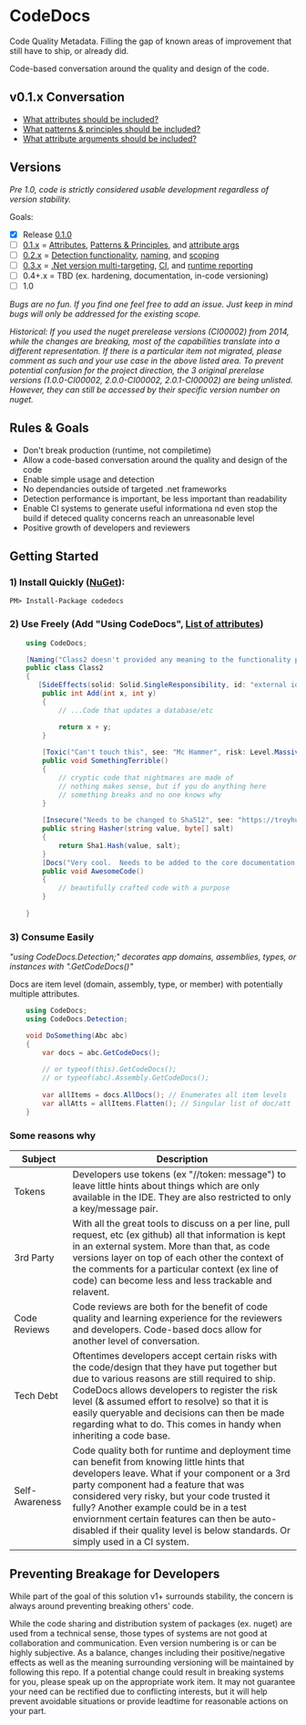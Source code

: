 # CodeDocs

Code Quality Metadata.  Filling the gap of known areas of improvement that still have to ship, or already did.

Code-based conversation around the quality and design of the code.

## v0.1.x Conversation

* [What attributes should be included?](https://github.com/rskopecek/CodeDocs/issues/1)
* [What patterns & principles should be included?](https://github.com/rskopecek/CodeDocs/issues/2)
* [What attribute arguments should be included?](https://github.com/rskopecek/CodeDocs/issues/3)

## Versions

*Pre 1.0, code is strictly considered usable development regardless of version stability.*

Goals:
- [x] Release [0.1.0](https://www.nuget.org/packages/codedocs/0.1.0)
- [ ] [0.1.x](https://github.com/rskopecek/CodeDocs/milestone/1) = [Attributes](https://github.com/rskopecek/CodeDocs/issues/1), [Patterns & Principles](https://github.com/rskopecek/CodeDocs/issues/2), and [attribute args](https://github.com/rskopecek/CodeDocs/issues/3)
- [ ] [0.2.x](https://github.com/rskopecek/CodeDocs/milestone/2) = [Detection functionality](https://github.com/rskopecek/CodeDocs/issues/4), [naming](https://github.com/rskopecek/CodeDocs/issues/5), and [scoping](https://github.com/rskopecek/CodeDocs/issues/6)
- [ ] [0.3.x](https://github.com/rskopecek/CodeDocs/milestone/3) = [.Net version multi-targeting](https://github.com/rskopecek/CodeDocs/issues/7), [CI](https://github.com/rskopecek/CodeDocs/issues/8), and [runtime reporting](https://github.com/rskopecek/CodeDocs/issues/9)
- [ ] 0.4+.x = TBD (ex. hardening, documentation, in-code versioning)
- [ ] 1.0

*Bugs are no fun.  If you find one feel free to add an issue.  Just keep in mind bugs will only be addressed for the existing scope.*

*Historical: If you used the nuget prerelease versions (CI00002) from 2014, while the changes are breaking, most of the capabilities translate into a different representation.  If there is a particular item not migrated, please comment as such and your use case in the above listed area.  To prevent potential confusion for the project direction, the 3 original prerelase versions (1.0.0-CI00002, 2.0.0-CI00002, 2.0.1-CI00002) are being unlisted.  However, they can still be accessed by their specific version number on nuget.*

## Rules & Goals

* Don't break production (runtime, not compiletime)
* Allow a code-based conversation around the quality and design of the code
* Enable simple usage and detection
* No dependancies outside of targeted .net frameworks
* Detection performance is important, be less important than readability
* Enable CI systems to generate useful informationa nd even stop the build if deteced quality concerns reach an unreasonable level
* Positive growth of developers and reviewers

## Getting Started

### 1) Install Quickly ([NuGet](https://www.nuget.org/packages/CodeDocs)):
```
PM> Install-Package codedocs
```

### 2) Use Freely (Add "Using CodeDocs", [List of attributes](https://github.com/rskopecek/CodeDocs/tree/master/src/CodeDocs/Generated))

```csharp
    using CodeDocs;

    [Naming("Class2 doesn't provided any meaning to the functionality provided")]
    public class Class2
    {
       [SideEffects(solid: Solid.SingleResponsibility, id: "external id")]
        public int Add(int x, int y)
        {
            // ...Code that updates a database/etc

            return x + y;
        }
        
        [Toxic("Can't touch this", see: "Mc Hammer", risk: Level.Massive)]
        public void SomethingTerrible()
        { 
            // cryptic code that nightmares are made of
            // nothing makes sense, but if you do anything here
            // something breaks and no one knows why
        }       
        
        [Insecure("Needs to be changed to Sha512", see: "https://troyhunt.com/#sha512"), Standards(see: "InternalStandardsDoc")]
        public string Hasher(string value, byte[] salt)
        {
            return Sha1.Hash(value, salt);
        }      
        [Docs("Very cool.  Needs to be added to the core documentation please.", see: "Arch.visio", effortAmount: 3)]
        public void AwesomeCode()
        {
            // beautifully crafted code with a purpose
        }       
        
    }
```

### 3) Consume Easily

*"using CodeDocs.Detection;" decorates app domains, assemblies, types, or instances with ".GetCodeDocs()"*

Docs are item level (domain, assembly, type, or member) with potentially multiple attributes.

```csharp
    using CodeDocs;
    using CodeDocs.Detection;

    void DoSomething(Abc abc)
    {
        var docs = abc.GetCodeDocs();
        
        // or typeof(this).GetCodeDocs();
        // or typeof(abc).Assembly.GetCodeDocs();
        
        var allItems = docs.AllDocs(); // Enumerates all item levels
        var allAtts = allItems.Flatten(); // Singular list of doc/att
    }
```

### Some reasons why

Subject | Description
------- | -----------
Tokens | Developers use tokens (ex "//token: message") to leave little hints about things which are only available in the IDE.  They are also restricted to only a key/message pair.
3rd Party | With all the great tools to discuss on a per line, pull request, etc (ex github) all that information is kept in an external system.  More than that, as code versions layer on top of each other the context of the comments for a particular context (ex line of code) can become less and less trackable and relavent.
Code Reviews | Code reviews are both for the benefit of code quality and learning experience for the reviewers and developers.  Code-based docs allow for another level of conversation.
Tech Debt | Oftentimes developers accept certain risks with the code/design that they have put together but due to various reasons are still required to ship.  CodeDocs allows developers to register the risk level (& assumed effort to resolve) so that it is easily queryable and decisions can then be made regarding what to do.  This comes in handy when inheriting a code base.
Self-Awareness | Code quality both for runtime and deployment time can benefit from knowing little hints that developers leave.  What if your component or a 3rd party component had a feature that was considered very risky, but your code trusted it fully?  Another example could be in a test enviornment certain features can then be auto-disabled if their quality level is below standards.  Or simply used in a CI system.


## Preventing Breakage for Developers

While part of the goal of this solution v1+ surrounds stability, the concern is always around preventing breaking others' code.

While the code sharing and distribution system of packages (ex. nuget) are used from a technical sense, those types of systems are not good at collaboration and communication.  Even version numbering is or can be highly subjective.  As a balance, changes including their positive/negative effects as well as the meaning surrounding versioning will be maintained by following this repo.  If a potential change could result in breaking systems for you, please speak up on the appropriate work item.  It may not guarantee your need can be rectified due to conflicting interests, but it will help prevent avoidable situations or provide leadtime for reasonable actions on your part.
